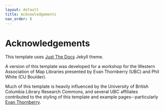 ```yaml
---
layout: default
title: Acknowledgements
nav_order: 8
---
```

# Acknowledgements

This template uses [Just The Docs](https://pmarsceill.github.io/just-the-docs/) Jekyll theme.

A version of this template was developed for a workshop for the Western Association of Map Libraries presented by Evan Thornberry (UBC) and Phil White (CU Boulder).

Much of this template is heavily influenced by the University of British Columbia Library Research Commons, and several UBC affiliates contributed to the styling of this template and example pages--particularly [Evan Thornberry](https://github.com/ect123).
